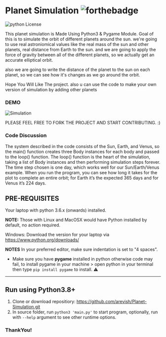 # Planet Simulation ![forthebadge](https://forthebadge.com/images/badges/made-with-python.svg)

![python License](https://img.shields.io/badge/MADE%20WITH-Pygames-green.svg)

This planet simulation is Made Using Python3 & Pygame Module.
Goal of this is to simulate the orbit of different planets around the sun. we're going to use real astroniomical values like the real mass of the sun and other planets, real distance from Earth to the sun. and we are going to apply the force of gravity between all of the different planets, so we actually get an accurate elliptical orbit.

also we are going to write the distance of the planet to the sun on each planet, so we can see how it's changes as we go around the orbit.

Hope You Will Like The project. also u can use the code to make your own version of simulation by adding other planets

###  DEMO 

![Simulation](https://user-images.githubusercontent.com/91308138/170760432-3154930e-95c6-4d1e-a887-ab89fc574e6f.gif)

PLEASE FEEL FREE TO FORK THE PROJECT AND START CONTRIBUTING. :)

### Code Discussion
The system described in the code consists of the Sun, Earth, and Venus, so the main() function creates three Body instances for each body and passed to the loop() function.
The loop() function is the heart of the simulation, taking a list of Body instances and then performing simulation steps forever. The time step chosen is one day, which works well for our Sun/Earth/Venus example. When you run the program, you can see how long it takes for the plot to complete an entire orbit; for Earth it’s the expected 365 days and for Venus it’s 224 days.

## PRE-REQUISITES
Your laptop with python 3.6.x (onwards) installed.

**NOTE:** Those with Linux and MacOSX would have Python installed by default, no action required.

Windows: Download the version for your laptop via https://www.python.org/downloads/

**NOTES**
In your preferred editor, make sure indentation is set to "4 spaces".

* Make sure you have **pygame** installed in python otherwise code may fail, to install pygame in your machine > open python in your terminal then type `pip install pygame` to install. :warning:

---

## Run using Python3.8+
1. Clone or download repositiory: https://github.com/arevish/Planet-Simulation.git
2. In source folder, run `python3 'main.py'` to start program, optionally, run with `--help` argument to see other runtime options.

### ThankYou!
